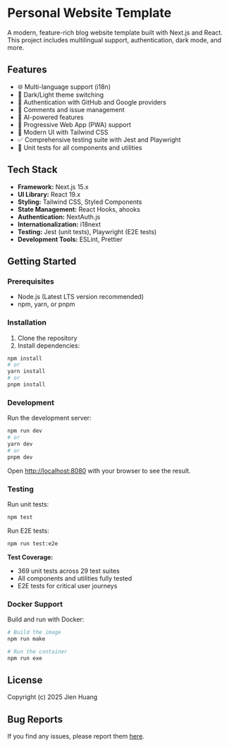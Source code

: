 # Personal Website Template

A modern, feature-rich blog website template built with Next.js and React. This project includes multilingual support, authentication, dark mode, and more.

## Features

- 🌐 Multi-language support (i18n)
- 🌙 Dark/Light theme switching
- 🔐 Authentication with GitHub and Google providers
- 💬 Comments and issue management
- 🤖 AI-powered features
- 📱 Progressive Web App (PWA) support
- 🎨 Modern UI with Tailwind CSS
- ✅ Comprehensive testing suite with Jest and Playwright
- 🧪 Unit tests for all components and utilities

## Tech Stack

- **Framework:** Next.js 15.x
- **UI Library:** React 19.x
- **Styling:** Tailwind CSS, Styled Components
- **State Management:** React Hooks, ahooks
- **Authentication:** NextAuth.js
- **Internationalization:** i18next
- **Testing:** Jest (unit tests), Playwright (E2E tests)
- **Development Tools:** ESLint, Prettier

## Getting Started

### Prerequisites

- Node.js (Latest LTS version recommended)
- npm, yarn, or pnpm

### Installation

1. Clone the repository
2. Install dependencies:
```bash
npm install
# or
yarn install
# or
pnpm install
```

### Development

Run the development server:

```bash
npm run dev
# or
yarn dev
# or
pnpm dev
```

Open [http://localhost:8080](http://localhost:8080) with your browser to see the result.

### Testing

Run unit tests:

```bash
npm test
```

Run E2E tests:

```bash
npm run test:e2e
```

**Test Coverage:**
- 369 unit tests across 29 test suites
- All components and utilities fully tested
- E2E tests for critical user journeys

### Docker Support

Build and run with Docker:

```bash
# Build the image
npm run make

# Run the container
npm run exe
```

## License

Copyright (c) 2025 Jien Huang

## Bug Reports

If you find any issues, please report them [here](https://github.com/huangjien/blog/issues).
